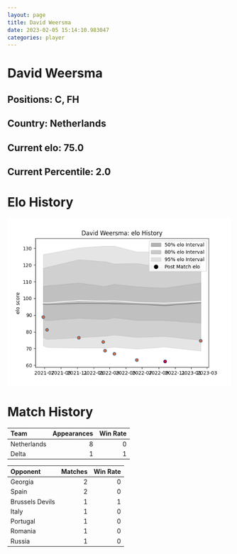 ```yaml
---  
layout: page  
title: David Weersma  
date: 2023-02-05 15:14:10.983047  
categories: player  
---
```

# David Weersma

## Positions: C, FH

## Country: Netherlands

## Current elo: 75.0

## Current Percentile: 2.0

# Elo History


![elo history](history_DavidWeersma.png)
# Match History


| Team        |   Appearances |   Win Rate |
|:------------|--------------:|-----------:|
| Netherlands |             8 |          0 |
| Delta       |             1 |          1 |

| Opponent        |   Matches |   Win Rate |
|:----------------|----------:|-----------:|
| Georgia         |         2 |          0 |
| Spain           |         2 |          0 |
| Brussels Devils |         1 |          1 |
| Italy           |         1 |          0 |
| Portugal        |         1 |          0 |
| Romania         |         1 |          0 |
| Russia          |         1 |          0 |